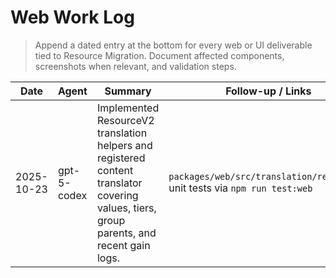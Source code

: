 # Web Work Log

> Append a dated entry at the bottom for every web or UI deliverable tied to Resource Migration. Document affected components, screenshots when relevant, and validation steps.

| Date       | Agent       | Summary                                                                                                                                   | Follow-up / Links                                                           |
| ---------- | ----------- | ----------------------------------------------------------------------------------------------------------------------------------------- | --------------------------------------------------------------------------- |
| 2025-10-23 | gpt-5-codex | Implemented ResourceV2 translation helpers and registered content translator covering values, tiers, group parents, and recent gain logs. | `packages/web/src/translation/resourceV2` unit tests via `npm run test:web` |
